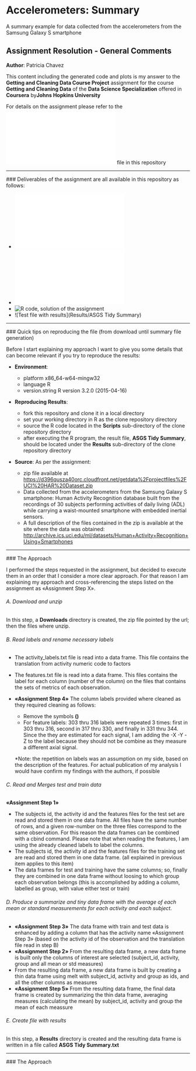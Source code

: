 # Accelerometers: Summary
A summary example for data collected from the accelerometers from the Samsung Galaxy S smartphone

## Assignment Resolution - General Comments

<b>Author</b>: Patricia Chavez

This content including the generated code and plots is my answer to the <b>Getting and Cleaning Data Course Project</b> assignment for the course <b>Getting and Cleaning Data</b>
of the <b>Data Science Specialization</b> offered in <b>Coursera</b> by<b>Johns Hopkins University</b>

For details on the assignment please refer to the ![Assignment.md](Assignment.md) file in this repository

<hr>
### Deliverables of the assignment are all available in this repository as follows:

* ![README.md](README.md) 
* ![CodeBook.md](CodeBook.md) 
* ![R code, solution of the assignment](Scripts/downloadAndRead.R) 
* ![Test file with results](Results/ASGS Tidy Summary)


<hr>
### Quick tips on reproducing the file (from download until summary file generation)

Before I start explaining my approach I want to give you some details that can become relevant if you try to reproduce the results:

* <b>Environment</b>:                                  
     * platform       x86_64-w64-mingw32          
     * language       R                           
     * version.string R version 3.2.0 (2015-04-16)

* <b>Reproducing Results</b>:
     * fork this repository and clone it in a local directory
	 * set your working directory in R as the clone repository directory
	 * source the R code located in the <b>Scripts</b> sub-directory of the clone repository directory
	 * after executing the R program, the result file, <b>ASGS Tidy Summary</b>, should be located under the <b>Results</b> sub-directory of the clone repository directory

* <b>Source</b>: As per the assignment:
     * zip file available at https://d396qusza40orc.cloudfront.net/getdata%2Fprojectfiles%2FUCI%20HAR%20Dataset.zip 
	 * Data collected from the accelerometers from the Samsung Galaxy S smartphone:  Human Activity Recognition database built from the recordings of 30 subjects performing activities of daily living (ADL) while carrying a waist-mounted smartphone with embedded inertial sensors.
	 * A full description of the files contained in the zip is available at the site where the data was obtained: http://archive.ics.uci.edu/ml/datasets/Human+Activity+Recognition+Using+Smartphones
	 
<hr>
### The Approach

I performed the steps requested in the assignment, but decided to execute them in an order that I consider a more clear approach.  For that reason I am explaining my approach and cross-referencing the steps listed on the assignment as «Assignment Step X».

###### A. Download and unzip
In this step, a <b>Downloads</b> directory is created, the zip file pointed by the url; then the files where unzip.

###### B. Read labels and rename necessary labels
* The activity_labels.txt file is read into a data frame.  This file contains the translation from activity numeric code to factors
* The features.txt file is read into a data frame.  This files contains the label for each column (number of the column) on the files that contains the sets of metrics of each observation.
* <b>«Assignment Step 4»</b> The column labels provided where cleaned as they required cleaning as follows:
     * Remove the symbols <b>()</b>
	 * For feature labels: 303 thru 316 labels were repeated 3 times: first in 303 thru 316, second in 317 thru 330, and finally in 331 thru 344.  Since the they are estimated for each signal, I am adding the -X -Y -Z to the label because they should not be combine as they measure a different axial signal.
	 
	 *Note: the repetition on labels was an assumption on my side, based on the description of the features.  For actual publication of my analysis I would have confirm my findings with the authors, if possible
	 
###### C. Read and Merges test and train data
<b>«Assignment Step 1»</b>
* The subjects id, the activity id and the features files for the test set are read and stored them in one data frame. All files have the same number of rows, and a given row-number on the three files correspond to the same observation.  For this reason the data frames can be combined with a cbind command.  Please note that when reading the features, I am using the already cleaned labels to label the columns.
* The subjects id, the activity id and the features files for the training set are read and stored them in one data frame. (all explained in previous item applies to this item)
* The data frames for test and training have the same columns; so, finally they are combined in one data frame without loosing to which group each observation belongs (this is accomplished by adding a column, labelled as group,  with value either test or train)  


###### D.  Produce a summarize and tiny data frame with the average of each mean or standard measurements for each activity and each subject.
* <b>«Assignment Step 3»</b> The data frame with train and test data is enhanced by adding a column that has the activity name «Assignment Step 3» (based on the activity id of the observation and the translation file read in step B)
* <b>«Assignment Step 2»</b> From the resulting data frame, a new data frame is built only the columns of interest are selected (subject_id, activity, group and all mean or std measures) 
* From the resulting data frame, a new data frame is built by creating a thin data frame using melt with subject_id, activity and group as ids, and all the other columns as measures
* <b>«Assignment Step 5»</b> From the resulting data frame, the final data frame is created by summarizing the thin data frame, averaging measures (calculating the mean) by subject_id, activity and group the mean of each meassure

###### E. Create file with results
In this step, a <b>Results</b> directory is created and the resulting data frame is written in a file called <b>ASGS Tidy Summary.txt</b>

<hr>
### The Approach